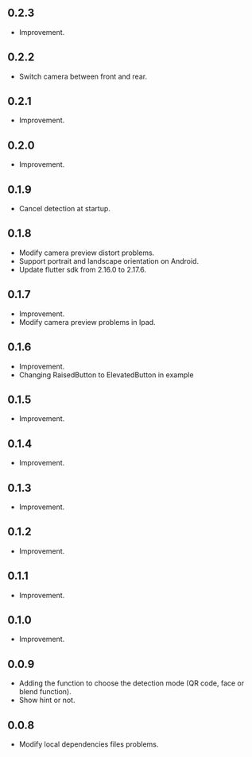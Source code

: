 ## 0.2.3

- Improvement.

## 0.2.2

- Switch camera between front and rear.

## 0.2.1

- Improvement.

## 0.2.0

- Improvement.

## 0.1.9

- Cancel detection at startup.

## 0.1.8

- Modify camera preview distort problems.
- Support portrait and landscape orientation on Android.
- Update flutter sdk from 2.16.0 to 2.17.6.

## 0.1.7

- Improvement.
- Modify camera preview problems in Ipad.

## 0.1.6

- Improvement.
- Changing RaisedButton to ElevatedButton in example

## 0.1.5

- Improvement.

## 0.1.4

- Improvement.

## 0.1.3

- Improvement.

## 0.1.2

- Improvement.

## 0.1.1

 - Improvement.

## 0.1.0

 - Improvement.

## 0.0.9

 - Adding the function to choose the detection mode (QR code, face or blend function). 
 - Show hint or not.
   
## 0.0.8
 - Modify local dependencies files problems.



